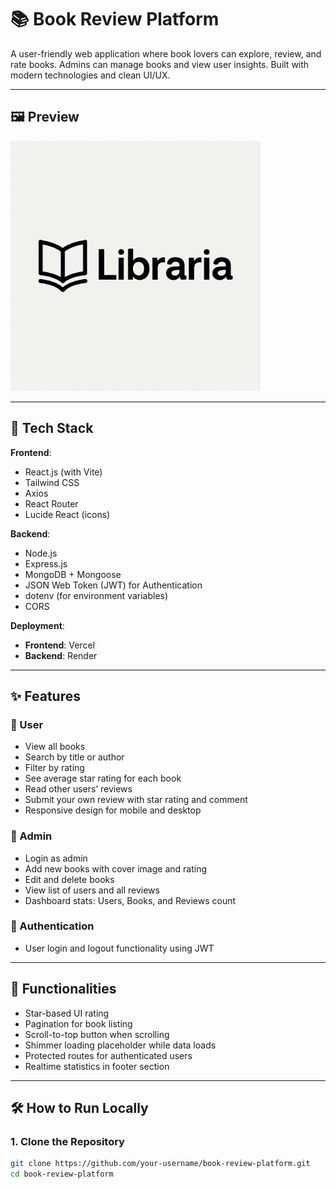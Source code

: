 # 📚 Book Review Platform

A user-friendly web application where book lovers can explore, review, and rate books. Admins can manage books and view user insights. Built with modern technologies and clean UI/UX.

---

## 🖼️ Preview

<img src="./frontend/public/libraria.png" alt="logo" height="400"/>

---

## 🚀 Tech Stack

**Frontend**:
- React.js (with Vite)
- Tailwind CSS
- Axios
- React Router
- Lucide React (icons)

**Backend**:
- Node.js
- Express.js
- MongoDB + Mongoose
- JSON Web Token (JWT) for Authentication
- dotenv (for environment variables)
- CORS

**Deployment**:
- **Frontend**: Vercel
- **Backend**: Render

---

## ✨ Features

### 👤 User
- View all books
- Search by title or author
- Filter by rating
- See average star rating for each book
- Read other users’ reviews
- Submit your own review with star rating and comment
- Responsive design for mobile and desktop

### 👑 Admin
- Login as admin
- Add new books with cover image and rating
- Edit and delete books
- View list of users and all reviews
- Dashboard stats: Users, Books, and Reviews count

### 🔐 Authentication
- User login and logout functionality using JWT

---

## 🧪 Functionalities

- Star-based UI rating
- Pagination for book listing
- Scroll-to-top button when scrolling
- Shimmer loading placeholder while data loads
- Protected routes for authenticated users
- Realtime statistics in footer section

---

## 🛠 How to Run Locally

### 1. Clone the Repository

```bash
git clone https://github.com/your-username/book-review-platform.git
cd book-review-platform
